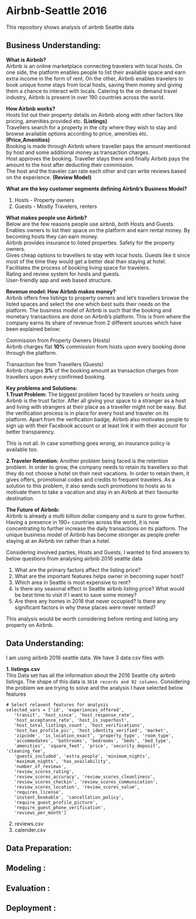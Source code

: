 # Airbnb-Seattle 2016
This repository shows analysis of airbnb Seattle data

## Business Understanding:
**What is Airbnb?**  
Airbnb is an online marketplace connecting travelers with local hosts. On one side, the platform enables people to list their available space and earn extra income in the form of rent. On the other, Airbnb enables travelers to book unique home stays from local hosts, saving them money and giving them a chance to interact with locals. Catering to the on demand travel industry, Airbnb is present in over 190 countries across the world.

**How Airbnb works?**  
Hosts list out their property details on Airbnb along with other factors like pricing, amenities provided etc. **(Listings)**  
Travellers search for a property in the city where they wish to stay and browse available options according to price, amenities etc. **(Price,Amenities)**  
Booking is made through Airbnb where traveller pays the amount mentioned by host and some additional money as transaction charges.  
Host approves the booking. Traveller stays there and finally Airbnb pays the amount to the host after deducting their commission.  
The host and the traveler can rate each other and can write reviews based on the experience. **(Review Model)**  

**What are the key customer segments defining Airbnb’s Business Model?**  
1. Hosts - Property owners  
2. Guests - Mostly Travelers, renters  


**What makes people use Airbnb?**   
Below are the few reasons people use airbnb, both Hosts and Guests.  
Enables owners to list their space on the platform and earn rental money. By becoming hosts they can earn money.  
Airbnb provides insurance to listed properties. Safety for the property owners.  
Gives cheap options to travellers to stay with local hosts. Guests like it since most of the time they would get a better deal than staying at hotel.  
Facilitates the process of booking living space for travelers.   
Rating and review system for hosts and guests.  
User-friendly app and web based structure.  

**Revenue model: How Airbnb makes money?**  
Airbnb offers free listings to property owners and let’s travellers browse the listed spaces and select the one which best suits their needs on the platform. The business model of Airbnb is such that the booking and monetary transactions are done on Airbnb’s platform. This is from where the company earns its share of revenue from 2 different sources which have been explained below:

Commission from Property Owners (Hosts)  
Airbnb charges flat **10%** commission from hosts upon every booking done through the platform.

Transaction fee from Travellers (Guests)  
Airbnb charges **3%** of the booking amount as transaction charges from travellers upon every confirmed booking.


**Key problems and Solutions:**  
**1.Trust Problem:** 
The biggest problem faced by travelers or hosts using Airbnb is the trust factor. After all giving your space to a stranger as a host and living with strangers at their place as a traveller might not be easy. But the verification process is in place for every host and traveler on its platform. Apart from the verification badge, Airbnb also motivates people to sign up with their Facebook account or at least link it with their account for better transparency.

This is not all. In case something goes wrong, an insurance policy is available too.

**2.Traveler Retention:** 
Another problem being faced is the retention problem. In order to grow, the company needs to retain its travellers so that they do not choose a hotel on their next vacations. In order to retain them, it gives offers, promotional codes and credits to frequent travelers. As a solution to this problem, it also sends such promotions to hosts as to motivate them to take a vacation and stay in an Airbnb at their favourite destination.

**The Future of Airbnb:**  
Airbnb is already a multi billion dollar company and is sure to grow further. Having a presence in 190+ countries across the world, it is now concentrating to further increase the daily transactions on its platform. The unique business model of Airbnb has become stronger as people prefer staying at an Airbnb inn rather than a hotel.

Considering involved parties, Hosts and Guests, 
I wanted to find answers to below questions from analysing airbnb 2016 seattle data

1. What are the primary factors affect the listing price?
2. What are the important features helps owner in becoming super host?
3. Which area in Seattle is most expensive to rent?
4. Is there any seasonal effect in Seattle airbnb listing price? What would be best time to visit if I want to save some money?
5. Are there any homes in 2016 that never occupied? Is there any significant factors in why these places were never rented?

This analysis would be worth considering before renting and listing any property on Airbnb.


## Data Understanding:
I am using airbnb 2016 seattle data. We have 3 data csv files with 

**1. listings.csv**  
This Data set has all the information about the 2016 Seattle city airbnb listings. The shape of this data is ` 3818 records and 92 columns `.
Considering the problem we are trying to solve and the analysis I have selected below features 

    # Select relavent features for analysis
    selected_vars = ['id', 'experiences_offered',
       'transit', 'host_since', 'host_response_rate',
       'host_acceptance_rate', 'host_is_superhost',
       'host_total_listings_count', 'host_verifications',
       'host_has_profile_pic', 'host_identity_verified', 'market', 
       'zipcode', 'is_location_exact', 'property_type', 'room_type',
       'accommodates', 'bathrooms', 'bedrooms', 'beds', 'bed_type',
       'amenities', 'square_feet', 'price', 'security_deposit', 'cleaning_fee',
       'guests_included', 'extra_people', 'minimum_nights',
       'maximum_nights', 'has_availability',
       'number_of_reviews',
       'review_scores_rating',
       'review_scores_accuracy', 'review_scores_cleanliness',
       'review_scores_checkin', 'review_scores_communication',
       'review_scores_location', 'review_scores_value',
       'requires_license', 
       'instant_bookable', 'cancellation_policy',
       'require_guest_profile_picture',
       'require_guest_phone_verification',
       'reviews_per_month']

2. reviews.csv
3. calender.csv

## Data Preparation:


## Modeling :


## Evaluation :


## Deployment :